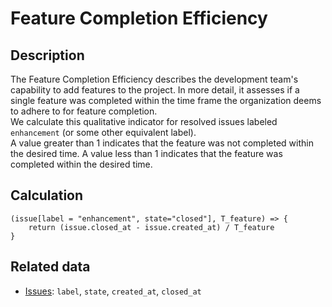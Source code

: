 # Feature Completion Efficiency

## Description
The Feature Completion Efficiency describes the development team's capability to add features to the project. In more detail, it assesses if a single feature was completed within the time frame the organization deems to adhere to for feature completion.  
We calculate this qualitative indicator for resolved issues labeled `enhancement` (or some other equivalent label).  
A value greater than 1 indicates that the feature was not completed within the desired time. A value less than 1 indicates that the feature was completed within the desired time.

## Calculation
```
(issue[label = "enhancement", state="closed"], T_feature) => {
    return (issue.closed_at - issue.created_at) / T_feature
}
```

## Related data
- [Issues](Issue.md): `label`, `state`, `created_at`, `closed_at`